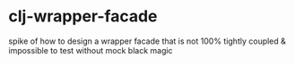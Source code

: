# clj-wrapper-facade

spike of how to design a wrapper facade that is not 100% tightly coupled & impossible to test without mock black magic
